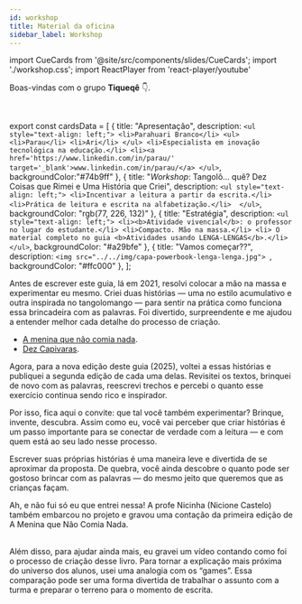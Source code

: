 ```yaml
---
id: workshop
title: Material da oficina
sidebar_label: Workshop
---
```

import CueCards from '@site/src/components/slides/CueCards';
import './workshop.css';
import ReactPlayer from 'react-player/youtube'

Boas-vindas com o grupo **Tiqueqê** 👇.

<center>
<ReactPlayer url='https://www.youtube.com/watch?v=DyEq-BL32tY' controls={true} width='100%' />
</center>

<br />

export const cardsData = [
  {
    title: "Apresentação",
    description: `
    <ul style="text-align: left;">
      <li>Parahuari Branco</li>
      <ul>
        <li>Parau</li>
        <li>Ari</li>
      </ul>
      <li>Especialista em inovação tecnológica na educação.</li>
      <li><a href='https://www.linkedin.com/in/parau/' target='_blank'>www.linkedin.com/in/parau/</a>
    </ul>
    `,
    backgroundColor:"#74b9ff"
  },
  {
    title: "<i>Workshop</i>: Tangolô… quê? Dez Coisas que Rimei e Uma História que Criei",
    description: `
    <ul style="text-align: left;">
      <li>Incentivar a leitura a partir da escrita.</li>
      <li>Prática de leitura e escrita na alfabetização.</li> 
    </ul>
    `,
    backgroundColor: "rgb(77, 226, 132)"
  },
  {
    title: "Estratégia",
    description: `
    <ul style="text-align: left;">
      <li><b>Atividade vivencial</b>: o professor no lugar do estudante.</li>
      <li>Compacto. Mão na massa.</li>
      <li> O material completo no guia <b>Atividades usando LENGA-LENGAS</b>.</li> 
    </ul>
    `,
    backgroundColor: "#a29bfe"
  },
  {
    title: "Vamos começar??",
    description: `<img src="../../img/capa-powerbook-lenga-lenga.jpg">
    `,
    backgroundColor: "#ffc000"
  },
];



Antes de escrever este guia, lá em 2021, resolvi colocar a mão na massa e experimentar eu mesmo. Criei duas histórias — uma no estilo acumulativo e outra inspirada no tangolomango — para sentir na prática como funciona essa brincadeira com as palavras. Foi divertido, surpreendente e me ajudou a entender melhor cada detalhe do processo de criação.

  * [A menina que não comia nada](amenina).
  * [Dez Capivaras](capivara).

Agora, para a nova edição deste guia (2025), voltei a essas histórias e publiquei a segunda edição de cada uma delas. Revisitei os textos, brinquei de novo com as palavras, reescrevi trechos e percebi o quanto esse exercício continua sendo rico e inspirador.





Por isso, fica aqui o convite: que tal você também experimentar? Brinque, invente, descubra. Assim como eu, você vai perceber que criar histórias é um passo importante para se conectar de verdade com a leitura — e com quem está ao seu lado nesse processo.

Escrever suas próprias histórias é uma maneira leve e divertida de se aproximar da proposta. De quebra, você ainda descobre o quanto pode ser gostoso brincar com as palavras — do mesmo jeito que queremos que as crianças façam.

Ah, e não fui só eu que entrei nessa! A profe Nicinha (Nicione Castelo) também embarcou no projeto e gravou uma contação da primeira edição de A Menina que Não Comia Nada.

<center>
<ReactPlayer url='https://www.youtube.com/watch?v=siT_c9SiG_I' controls={true} width='100%' />
</center>
<br />
Além disso, para ajudar ainda mais, eu gravei um vídeo contando como foi o processo de criação desse livro. Para tornar a explicação mais próxima do universo dos alunos, usei uma analogia com os “games”. Essa comparação pode ser uma forma divertida de trabalhar o assunto com a turma e preparar o terreno para o momento de escrita.

<center>
<ReactPlayer url='https://www.youtube.com/watch?v=f3pJfdS-I1Y' controls={true} width='100%' />
</center>